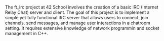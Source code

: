 The ft_irc project at 42 School involves the creation of a basic IRC (Internet Relay Chat) server and client. The goal of this project is to implement a simple yet fully functional IRC server that allows users to connect, join channels, send messages, and manage user interactions in a chatroom setting. It requires extensive knowledge of network programmin and socket management in C++.
